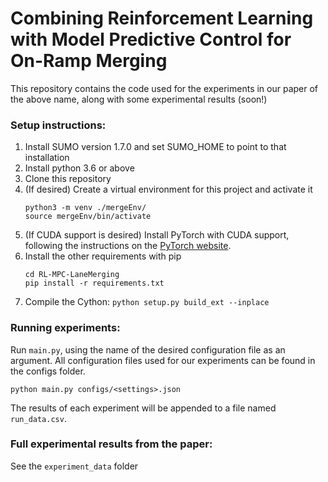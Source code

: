 # Combining  Reinforcement  Learning  with  Model  Predictive  Control  for On-Ramp  Merging

This repository contains the code used for the experiments in our paper of the above name, along with some experimental results (soon!)

### Setup instructions:
1. Install SUMO version 1.7.0 and set SUMO_HOME to point to that installation
2. Install python 3.6 or above
3. Clone this repository
4. (If desired) Create a virtual environment for this project and activate it
    ```
    python3 -m venv ./mergeEnv/
    source mergeEnv/bin/activate
    ```
5. (If CUDA support is desired) Install PyTorch with CUDA support, following the instructions on the [PyTorch website](https://pytorch.org/).
6. Install the other requirements with pip
    ```
    cd RL-MPC-LaneMerging
    pip install -r requirements.txt
    ```
7. Compile the Cython:
    ```python setup.py build_ext --inplace```

### Running experiments:
Run `main.py`, using the name of the desired configuration file as an argument. All configuration files used for our experiments can be found in the configs folder.
```
python main.py configs/<settings>.json
```
The results of each experiment will be appended to a file named `run_data.csv`.

### Full experimental results from the paper:
See the `experiment_data` folder
